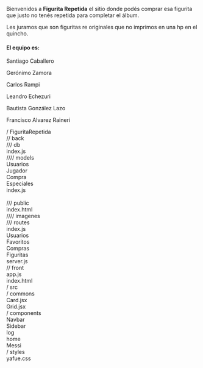 Bienvenidos a **Figurita Repetida** el sitio donde podés comprar esa figurita que justo no tenés repetida para completar el álbum.

Les juramos que son figuritas re originales que no imprimos en una hp en el quincho.

<h4>El equipo es: </h4>
<p>Santiago Caballero</p>
<p>Gerónimo Zamora</p>
<p>Carlos Rampi</p>
<p>Leandro Echezuri</p>
<p>Bautista González Lazo</p>
<p>Francisco Alvarez Raineri</p>
 
/ FiguritaRepetida<br>
	// back<br>
		/// db<br>
			index.js<br>
			//// models<br>
				Usuarios<br>
				Jugador<br>
				Compra<br>
				Especiales<br>
				index.js<br>	
		/// public<br>
			index.html<br>
			//// imagenes<br>
		/// routes<br>
			index.js<br>
			Usuarios<br>
			Favoritos<br>
			Compras<br>
			Figuritas<br>
		server.js<br>
	// front<br>
		app.js<br>
		index.html<br>
		/ src<br>
			/ commons<br>
				Card.jsx<br>
				Grid.jsx<br>
			/ components<br>
				Navbar<br>
				Sidebar<br>
				log<br>
				home<br>
				Messi<br>
			/ styles<br>
				yafue.css<br>
